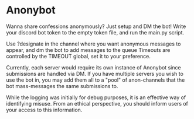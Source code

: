 # Anonybot
Wanna share confessions anonymously? Just setup and DM the bot!
Write your discord bot token to the empty token file, and run the main.py script.

Use ?designate in the channel where you want anonymous messages to appear, and dm the bot to add messages to the queue
Timeouts are controlled by the TIMEOUT global, set it to your preference.

Currently, each server would require its own instance of Anonybot since submissions are handled via DM. If you have multiple servers you wish to use the bot in, you may
add them all to a "pool" of anon-channels that the bot mass-messages the same submissions to.

While the logging was initially for debug purposes, it is an effective way of identifying misuse. From an ethical perspective, you should inform users of your access to
this information.
